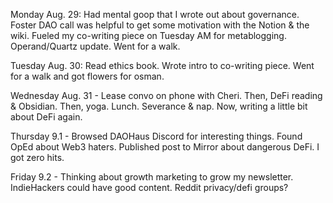 Monday Aug. 29: Had mental goop that I wrote out about governance. Foster DAO call was helpful to get some motivation with the Notion & the wiki. Fueled my co-writing piece on Tuesday AM for metablogging.  Operand/Quartz update. Went for a walk. 

Tuesday Aug. 30: Read ethics book. Wrote intro to co-writing piece. Went for a walk and got flowers for osman. 

Wednesday Aug. 31 - Lease convo on phone with Cheri. Then, DeFi reading & Obsidian. Then, yoga. Lunch. Severance & nap. Now, writing a little bit about DeFi again. 

Thursday 9.1 - Browsed DAOHaus Discord for interesting things. Found OpEd about Web3 haters. Published post to Mirror about dangerous DeFi. I got zero hits. 

Friday 9.2 - Thinking about growth marketing to grow my newsletter. IndieHackers could have good content. Reddit privacy/defi groups? 

